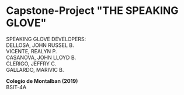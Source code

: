 # Capstone-Project "THE SPEAKING GLOVE"

SPEAKING GLOVE DEVELOPERS: <br>
DELLOSA, JOHN RUSSEL B.  <br>
VICENTE, REALYN P. <br>
CASANOVA, JOHN LLOYD B. <br>
CLERIGO, JEFFRY C. <br>
GALLARDO, MARIVIC B. <br>

<strong>Colegio de Montalban (2019)</strong> <br>
BSIT-4A
